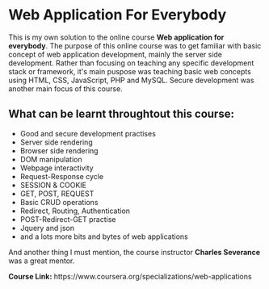 <h1>Web Application For Everybody</h1>
<p>This is my own solution to the online course <strong>Web application for everybody</strong>. The purpose of this online course was to get familiar with basic concept of web application development, mainly the server side development. Rather than focusing on teaching any specific development stack or framework, it's main puspose was teaching basic web concepts using HTML, CSS, JavaScript, PHP and MySQL. Secure development was another main focus of this course.</p>

<h2>What can be learnt throughtout this course:</h2>
<ul>
<li>Good and secure development practises</li>
<li>Server side rendering</li>
<li>Browser side rendering</li>
<li>DOM manipulation</li>
<li>Webpage interactivity</li>
<li>Request-Response cycle</li>
<li>SESSION & COOKIE</li>
<li>GET, POST, REQUEST</li>
<li>Basic CRUD operations</li>
<li>Redirect, Routing, Authentication</li>
<li>POST-Redirect-GET practise</li>
<li>Jquery and json</li>
<li>and a lots more bits and bytes of web applications</li>
</ul>
<p>And another thing I must mention, the course instructor <strong>Charles Severance</strong> was a great mentor.</p>
<p><strong>Course Link:</strong> https://www.coursera.org/specializations/web-applications </p>
